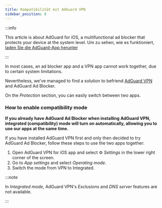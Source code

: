 ```yaml
---
title: Kompatibilität mit AdGuard VPN
sidebar_position: 8
---
```


:::info

This article is about AdGuard for iOS, a multifunctional ad blocker that protects your device at the system level. Um zu sehen, wie es funktioniert, [laden Sie die AdGuard-App herunter](https://agrd.io/download-kb-adblock)

:::

In most cases, an ad blocker app and a VPN app cannot work together, due to certain system limitations.

Nevertheless, we've managed to find a solution to befriend [AdGuard VPN](https://adguard-vpn.com/) and AdGuard Ad Blocker.

On the _Protection_ section, you can easily switch between two apps.

### How to enable compatibility mode

**If you already have AdGuard Ad Blocker when installing AdGuard VPN, integrated (compatibility) mode will turn on automatically, allowing you to use our apps at the same time.**

If you have installed AdGuard VPN first and only then decided to try AdGuard Ad Blocker, follow these steps to use the two apps together:

1. Open AdGuard VPN for iOS app and select ⚙ _Settings_ in the lower right corner of the screen.
2. Go to _App settings_ and select _Operating mode_.
3. Switch the mode from VPN to Integrated.

:::note

In _Integrated mode_, AdGuard VPN's _Exclusions_ and _DNS server_ features are not available.

:::
